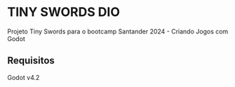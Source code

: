 # TINY SWORDS DIO
Projeto Tiny Swords para o bootcamp Santander 2024 - Criando Jogos com Godot

## Requisitos
Godot v4.2
